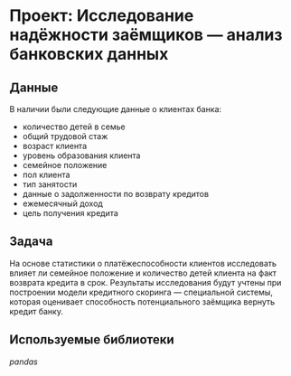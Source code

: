 # Проект: Исследование надёжности заёмщиков — анализ банковских данных

## Данные

В наличии были следующие данные о клиентах банка:
- количество детей в семье
- общий трудовой стаж
- возраст клиента 
- уровень образования клиента 
- семейное положение
- пол клиента 
- тип занятости 
- данные о задолженности по возврату кредитов 
- ежемесячный доход 
- цель получения кредита

## Задача

На основе статистики о платёжеспособности клиентов исследовать влияет ли семейное положение и количество детей клиента на факт возврата кредита в срок. Результаты исследования будут учтены при построении модели кредитного скоринга — специальной системы, которая оценивает способность потенциального заёмщика вернуть кредит банку.

## Используемые библиотеки
*pandas*










